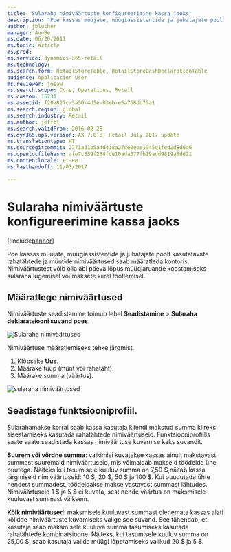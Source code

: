 ```yaml
---
title: "Sularaha nimiväärtuste konfigureerimine kassa jaoks"
description: "Poe kassas müüjate, müügiassistentide ja juhatajate poolt kasutatavate rahatähtede ja müntide nimiväärtused saab määratleda kontoris."
author: jblucher
manager: AnnBe
ms.date: 06/20/2017
ms.topic: article
ms.prod: 
ms.service: dynamics-365-retail
ms.technology: 
ms.search.form: RetailStoreTable, RetailStoreCashDeclarationTable
audience: Application User
ms.reviewer: josaw
ms.search.scope: Core, Operations, Retail
ms.custom: 16231
ms.assetid: f28a827c-3a50-4d5e-83eb-e5a768db70a1
ms.search.region: global
ms.search.industry: Retail
ms.author: jeffbl
ms.search.validFrom: 2016-02-28
ms.dyn365.ops.version: AX 7.0.0, Retail July 2017 update
ms.translationtype: HT
ms.sourcegitcommit: 2771a31b5a4d418a27de0ebe1945d1fed2d8d6d6
ms.openlocfilehash: afe7c359f284fde10ada377fb19add9819a8dd21
ms.contentlocale: et-ee
ms.lasthandoff: 11/03/2017

---
```


# <a name="configure-cash-denominations-for-pos"></a>Sularaha nimiväärtuste konfigureerimine kassa jaoks

[!include[banner](includes/banner.md)]

Poe kassas müüjate, müügiassistentide ja juhatajate poolt kasutatavate rahatähtede ja müntide nimiväärtused saab määratleda kontoris. Nimiväärtustest võib olla abi päeva lõpus müügiaruande koostamiseks sularaha lugemisel või maksete kiirel töötlemisel.

## <a name="define-denominations"></a>Määratlege nimiväärtused
Nimiväärtuste seadistamine toimub lehel **Seadistamine** > **Sularaha deklaratsiooni suvand poes**. 

![Sularaha nimiväärtused](./media/image1-denomination.png)

Nimiväärtuse määratlemiseks tehke järgmist.
1. Klõpsake **Uus**.
1. Määrake tüüp (münt või rahatäht).
1. Määrake summa (väärtus).

![sularaha nimiväärtused](./media/image2-denomination.png)

## <a name="configure-the-functionality-profile"></a>Seadistage funktsiooniprofiil.
Sularahamakse korral saab kassa kasutaja kliendi makstud summa kiireks sisestamiseks kasutada rahatähtede nimiväärtuseid. Funktsiooniprofiilis saate saate seadistada kassas nimiväärtuse kuvamise kaks suvandit.

**Suurem või võrdne summa**: vaikimisi kuvatakse kassas ainult makstavast summast suuremaid nimiväärtuseid, mis võimaldab makseid töödelda ühe puutega. Näiteks kui tasumisele kuuluv summa on 7,50 $,näitab kassa järgmiseid nimiväärtuseid: 10 $, 20 $, 50 $ ja 100 $. Kui puudutada ühte nendest summadest, töödeldakse makse vastavast summast lähtudes. Nimiväärtuseid 1 $ ja 5 $ ei kuvata, sest nende väärtus on maksmisele kuuluvast summast väiksem.

**Kõik nimiväärtused**: maksmisele kuuluvast summast olenemata kassas alati kõikide nimiväärtuste kuvamiseks valige see suvand. See tähendab, et kasutaja saab maksmisele kuuluva summa tasumiseks kasutada rahatähtede kombinatsioone. Näiteks, kui tasumisele kuuluv summa on 25,00 $, saab kasutaja valida müügi lõpetamiseks valikud 20 $ ja 5 $.

